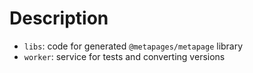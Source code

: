 # Description

- `libs`: code for generated `@metapages/metapage` library
- `worker`: service for tests and converting versions
